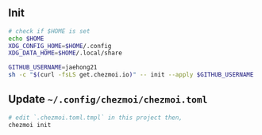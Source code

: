 ## Init

```bash
# check if $HOME is set
echo $HOME
XDG_CONFIG_HOME=$HOME/.config
XDG_DATA_HOME=$HOME/.local/share

GITHUB_USERNAME=jaehong21
sh -c "$(curl -fsLS get.chezmoi.io)" -- init --apply $GITHUB_USERNAME
```

## Update `~/.config/chezmoi/chezmoi.toml`

```bash
# edit `.chezmoi.toml.tmpl` in this project then,
chezmoi init
```
